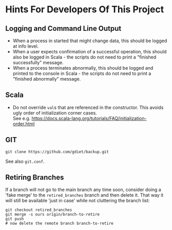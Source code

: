 # Hints For Developers Of This Project

## Logging and Command Line Output

- When a process in started that might change data, this should be logged at info level.
- When a user expects confirmation of a successful operation, this should also be logged in Scala - the scripts do not need to print a "finished successfully" message.
- When a process terminates abnormally, this should be logged and printed to the console in Scala - the scripts do not need to print a "finished abnormally" message.

## Scala

* Do not override `val`s that are referenced in the constructor. This avoids ugly order of initialization corner cases.
  <br>See e.g. https://docs.scala-lang.org/tutorials/FAQ/initialization-order.html

## GIT

```
git clone https://github.com/gdiet/backup.git
```
See also `git.conf`.

## Retiring Branches

If a branch will not go to the main branch any time soon, consider doing a 'fake merge' to the `retired_branches` branch and then delete it. That way it will still be available 'just in case' while not cluttering the branch list:

    git checkout retired_branches
    git merge -s ours origin/branch-to-retire
    git push
    # now delete the remote branch branch-to-retire
